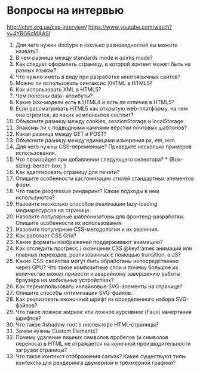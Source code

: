 # Вопросы на интервью

http://chm.org.ua/css-interview/
https://www.youtube.com/watch?v=4YRG6cMAASI

1. Для чего нужен doctype и сколько разновидностей вы можете назвать?
2. В чем разница между standards mode и quirks mode?
3. Как следует оформлять страницу, в которой контент может быть на разных языках?
4. Что нужно иметь в виду при разработке многоязычных сайтов?
5. Можно ли использовать синтаксис XHTML в HTML5?
6. Как использовать XML в HTML5?
7. Чем полезны data- атрибуты?
8. Какие box-модели есть в HTML4 и есть ли отличия в HTML5?
9. Если рассматривать HTML5 как открытую web-платформу, на чем она строится, из каких компонентов состоит?
10. Объясните разницу между cookies, sessionStorage и localStorage.
11. Знакомы ли с подводными камнями вёрстки почтовых шаблонов?
12. Какая разница между GET и POST?
13. Объясните разницу между единицами измерения px, em, rem.
14. Для чего нужны CSS-переменные? Приведите несколько примеров использования.
15. Что произойдет при добавлении следующего селектора? * {Box-sizing: border-box; }
16. Как адаптировать страницу для печати?
17. Опишите особенности кастомизации стилей стандартных элементов форм.
18. Что такое progressive рендеринг? Какие подходы в нем используются?
19. Назовите несколько способов реализации lazy-loading медиаресурсов на странице.
20. Назовите популярные шаблонизаторы для фронтенд-разработки. Опишите особенности их использования.
21. Назовите популярные CSS-методологии и их различия.
22. Как работает CSS Grid?
23. Какие форматы изображений поддерживают анимацию?
24. Как отследить прогресс / окончание CSS @keyframes анимаций или плавных переходов, реализованных с помощью transition, в JS?
25. Какие CSS-свойства могут быть обработаны непосредственно через GPU? Что такое композитные слои и почему большое их количество может привести к аварийному завершению работы браузера на мобильных устройствах?
26. Как переиспользовать инлайновые SVG-элементы на странице?
27. Опишите способы оптимизации SVG-файлов.
28. Как реализовать иконочный шрифт из определенного набора SVG-файлов?
29. Что такое ложное жирное или ложное курсивное (Faux) начертания шрифтов?
30. Что такое #shadow-root в инспекторе HTML-страницы?
31. Зачем нужны Custom Elements?
32. Почему удаление лишних символов пробелов (и символов переноса) в HTML не отражается на конечной производительности загрузки страницы?
33. Что такое контекст отображения canvas? Какие существуют типы контекста для рендеринга двумерной и трехмерной графики?